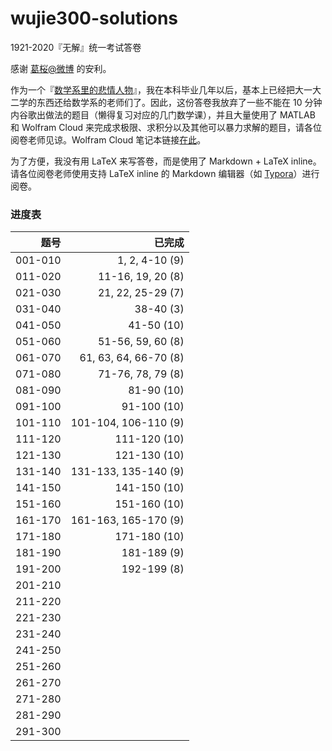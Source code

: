 # wujie300-solutions
1921-2020『无解』统一考试答卷



感谢 [葛桜@微博](https://weibo.com/u/5744632120) 的安利。

作为一个『[数学系里的悲情人物](https://www.douban.com/group/topic/35353582/)』，我在本科毕业几年以后，基本上已经把大一大二学的东西还给数学系的老师们了。因此，这份答卷我放弃了一些不能在 10 分钟内谷歌出做法的题目（懒得复习对应的几门数学课），并且大量使用了 MATLAB 和 Wolfram Cloud 来完成求极限、求积分以及其他可以暴力求解的题目，请各位阅卷老师见谅。Wolfram Cloud 笔记本链接[在此](https://www.wolframcloud.com/obj/b87f8661-45cd-44f3-b789-333b46ee1df0)。

为了方便，我没有用 LaTeX 来写答卷，而是使用了 Markdown + LaTeX inline。请各位阅卷老师使用支持 LaTeX inline 的 Markdown 编辑器（如 [Typora](https://typora.io/)）进行阅卷。



### 进度表

|    题号 |                已完成 |
| ------: | --------------------: |
| 001-010 |        1, 2, 4-10 (9) |
| 011-020 |     11-16, 19, 20 (8) |
| 021-030 |     21, 22, 25-29 (7) |
| 031-040 |             38-40 (3) |
| 041-050 |            41-50 (10) |
| 051-060 |     51-56, 59, 60 (8) |
| 061-070 | 61, 63, 64, 66-70 (8) |
| 071-080 |     71-76, 78, 79 (8) |
| 081-090 |            81-90 (10) |
| 091-100 |           91-100 (10) |
| 101-110 |  101-104, 106-110 (9) |
| 111-120 |          111-120 (10) |
| 121-130 |          121-130 (10) |
| 131-140 |  131-133, 135-140 (9) |
| 141-150 |          141-150 (10) |
| 151-160 |          151-160 (10) |
| 161-170 |  161-163, 165-170 (9) |
| 171-180 |          171-180 (10) |
| 181-190 |           181-189 (9) |
| 191-200 |           192-199 (8) |
| 201-210 |                       |
| 211-220 |                       |
| 221-230 |                       |
| 231-240 |                       |
| 241-250 |                       |
| 251-260 |                       |
| 261-270 |                       |
| 271-280 |                       |
| 281-290 |                       |
| 291-300 |                       |


